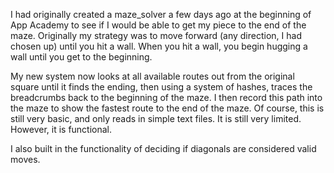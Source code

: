 I had originally created a maze_solver a few days ago at the beginning of App Academy to see if I would be able to get my piece to the end of the maze. Originally my strategy was to move forward (any direction, I had chosen up) until you hit a wall. When you hit a wall, you begin hugging a wall until you get to the beginning.

My new system now looks at all available routes out from the original square until it finds the ending, then using a system of hashes, traces the breadcrumbs back to the beginning of the maze. I then record this path into the maze to show the fastest route to the end of the maze. Of course, this is still very basic, and only reads in simple text files. It is still very limited. However, it is functional.

I also built in the functionality of deciding if diagonals are considered valid moves.